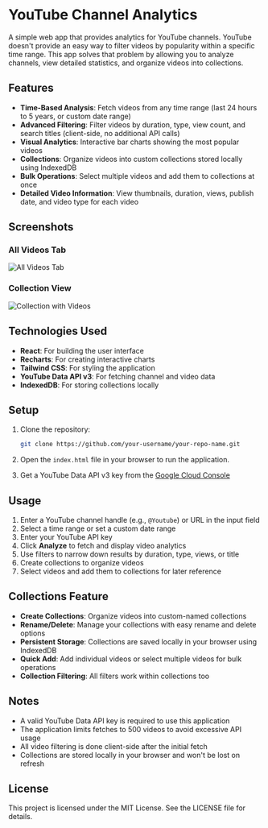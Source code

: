 # YouTube Channel Analytics

A simple web app that provides analytics for YouTube channels. YouTube doesn't provide an easy way to filter videos by popularity within a specific time range. This app solves that problem by allowing you to analyze channels, view detailed statistics, and organize videos into collections.

## Features

- **Time-Based Analysis**: Fetch videos from any time range (last 24 hours to 5 years, or custom date range)
- **Advanced Filtering**: Filter videos by duration, type, view count, and search titles (client-side, no additional API calls)
- **Visual Analytics**: Interactive bar charts showing the most popular videos
- **Collections**: Organize videos into custom collections stored locally using IndexedDB
- **Bulk Operations**: Select multiple videos and add them to collections at once
- **Detailed Video Information**: View thumbnails, duration, views, publish date, and video type for each video

## Screenshots

### All Videos Tab
![All Videos Tab](screenshot-all-videos.png)

### Collection View
![Collection with Videos](screenshot-collection.png)

## Technologies Used

- **React**: For building the user interface
- **Recharts**: For creating interactive charts
- **Tailwind CSS**: For styling the application
- **YouTube Data API v3**: For fetching channel and video data
- **IndexedDB**: For storing collections locally

## Setup

1. Clone the repository:
   ```bash
   git clone https://github.com/your-username/your-repo-name.git
   ```

2. Open the `index.html` file in your browser to run the application.

3. Get a YouTube Data API v3 key from the [Google Cloud Console](https://console.cloud.google.com/apis/credentials)

## Usage

1. Enter a YouTube channel handle (e.g., `@Youtube`) or URL in the input field
2. Select a time range or set a custom date range
3. Enter your YouTube API key
4. Click **Analyze** to fetch and display video analytics
5. Use filters to narrow down results by duration, type, views, or title
6. Create collections to organize videos
7. Select videos and add them to collections for later reference

## Collections Feature

- **Create Collections**: Organize videos into custom-named collections
- **Rename/Delete**: Manage your collections with easy rename and delete options
- **Persistent Storage**: Collections are saved locally in your browser using IndexedDB
- **Quick Add**: Add individual videos or select multiple videos for bulk operations
- **Collection Filtering**: All filters work within collections too

## Notes

- A valid YouTube Data API key is required to use this application
- The application limits fetches to 500 videos to avoid excessive API usage
- All video filtering is done client-side after the initial fetch
- Collections are stored locally in your browser and won't be lost on refresh

## License

This project is licensed under the MIT License. See the LICENSE file for details.

